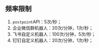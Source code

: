 ## 频率限制

1. `postpoint`API：5次/秒；
2. 企业微信群机器人：20次/分钟，1次/秒；
3. 飞书自定义机器人：100次/分钟，5次/秒；
4. 钉钉自定义机器人：20次/分钟，1次/秒；

